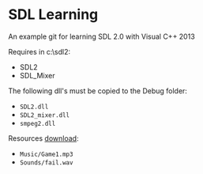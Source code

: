 # SDL Learning

An example git for learning SDL 2.0 with Visual C++ 2013

Requires in c:\sdl2: 
- SDL2
- SDL_Mixer

The following dll's must be copied to the Debug folder:
- `SDL2.dll`
- `SDL2_mixer.dll`
- `smpeg2.dll`

Resources [download](https://www.dropbox.com/s/gmjd1hczqn4xr1k/experiment.zip?dl=1): 
- `Music/Game1.mp3`
- `Sounds/fail.wav`
